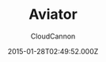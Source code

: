---
title: Aviator
github: https://github.com/CloudCannon/aviator-jekyll-template
demo: https://tangerine-lemon.cloudvent.net/
author: CloudCannon
thumbnail: themes/jekyll-aviator.jpg
ssg:
  - Jekyll
cms:
  - Markdown
date: 2015-01-28T02:49:52.000Z
description: ':droplet: API Documentation template for Jekyll'
draft: false
publish_date: '2015-01-28T02:49:52Z'
update_date: '2022-12-05T02:48:10Z'
github_star: 350
github_fork: 186
---